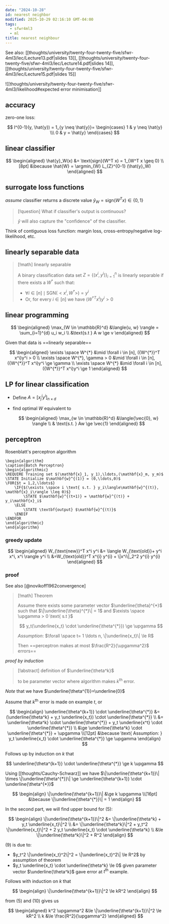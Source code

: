 ```yaml
---
date: "2024-10-28"
id: nearest neighbor
modified: 2025-10-29 02:16:10 GMT-04:00
tags:
  - sfwr4ml3
  - ml
title: nearest neighbour
---
```


See also: [[thoughts/university/twenty-four-twenty-five/sfwr-4ml3/lec/Lecture13.pdf|slides 13]], [[thoughts/university/twenty-four-twenty-five/sfwr-4ml3/lec/Lecture14.pdf|slides 14]], [[thoughts/university/twenty-four-twenty-five/sfwr-4ml3/lec/Lecture15.pdf|slides 15]]

![[thoughts/university/twenty-four-twenty-five/sfwr-4ml3/likelihood#expected error minimisation]]

## accuracy

zero-one loss:

$$
l^{0-1}(y, \hat{y}) = 1_{y \neq \hat{y}}= \begin{cases} 1 & y \neq \hat{y} \\\ 0 & y = \hat{y} \end{cases}
$$

## linear classifier

$$
\begin{aligned}
\hat{y}_W(x) &= \text{sign}(W^T x) = 1_{W^T x \geq 0} \\[8pt]
&\because \hat{W} = \argmin_{W} L_{Z}^{0-1} (\hat{y}_W)
\end{aligned}
$$

## surrogate loss functions

_assume_ classifier returns a discrete value $\hat{y}_W = \text{sign}(W^T x) \in \{0,1\}$

> [!question] What if classifier's output is continuous?
>
> $\hat{y}$ will also capture the "confidence" of the classifier.

Think of contiguous loss function: margin loss, cross-entropy/negative log-likelihood, etc.

## linearly separable data

> [!math] linearly separable
>
> A binary classification data set $Z=\{(x^i, y^i)\}_{i=1}^{n}$ is linearly separable if there exists a $W^{*}$ such that:
>
> - $\forall i \in [n] \mid \text{SGN}(<x^i, W^{*}>) = y^i$
> - Or, for every $i \in [n]$ we have $(W^{* T}x^i)y^i > 0$

## linear programming

$$
\begin{aligned}
\max_{W \in \mathbb{R}^d} &\langle{u, w} \rangle = \sum_{i=1}^{d} u_i w_i \\
&\text{s.t } A w \ge v
\end{aligned}
$$

Given that data is ==linearly separable==

$$
\begin{aligned}
\exists \space W^{*} &\mid \forall i \in [n], ({W^{*}}^T x^i)y^i > 0 \\
\exists \space W^{*}, \gamma > 0 &\mid \forall i \in [n], ({W^{*}}^T x^i)y^i \ge \gamma \\
\exists \space W^{*} &\mid \forall i \in [n], ({W^{*}}^T x^i)y^i \ge 1
\end{aligned}
$$

## LP for linear classification

- Define $A = [x_j^iy^i]_{n \times d}$
- find optimal $W$ equivalent to

  $$
  \begin{aligned}
  \max_{w \in \mathbb{R}^d} &\langle{\vec{0}, w} \rangle \\
  & \text{s.t. } Aw \ge \vec{1}
  \end{aligned}
  $$

## perceptron

Rosenblatt's perceptron algorithm

```pseudo
\begin{algorithm}
\caption{Batch Perceptron}
\begin{algorithmic}
\REQUIRE Training set $(\mathbf{x}_1, y_1),\ldots,(\mathbf{x}_m, y_m)$
\STATE Initialize $\mathbf{w}^{(1)} = (0,\ldots,0)$
\FOR{$t = 1,2,\ldots$}
    \IF{$(\exists \space i \text{ s.t. } y_i\langle\mathbf{w}^{(t)}, \mathbf{x}_i\rangle \leq 0)$}
        \STATE $\mathbf{w}^{(t+1)} = \mathbf{w}^{(t)} + y_i\mathbf{x}_i$
    \ELSE
        \STATE \textbf{output} $\mathbf{w}^{(t)}$
    \ENDIF
\ENDFOR
\end{algorithmic}
\end{algorithm}
```

### greedy update

$$
\begin{aligned}
W_{\text{new}}^T x^i y^i &= \langle W_{\text{old}}+  y^i x^i, x^i \rangle y^i \\
&=W_{\text{old}}^T x^{i} y^{i} + \|x^i\|_2^2 y^{i} y^{i}
\end{aligned}
$$

### proof

See also [@novikoff1962convergence]

> [!math] Theorem
>
> Assume there exists some parameter vector $\underline{\theta}^{*}$ such that $\|\underline{\theta}^{*}\| = 1$ and
> $\exists \space \upgamma > 0 \text{ s.t }$
>
> $$
> y_t(\underline{x_t} \cdot \underline{\theta^{*}}) \ge \upgamma
> $$
>
> _Assumption_: $\forall \space t= 1 \ldots n, \|\underline{x_t}\| \le R$
>
> Then ==perceptron makes at most $\frac{R^2}{\upgamma^2}$ errors==

_proof by induction_

> [!abstract] definition of $\underline{\theta^k}$
>
> to be parameter vector where algorithm makes $k^{\text{th}}$ error.

_Note_ that we have $\underline{\theta^{1}}=\underline{0}$

Assume that $k^{\text{th}}$ error is made on example $t$, or

$$
\begin{align}
\underline{\theta^{k+1}} \cdot \underline{\theta^{*}} &= (\underline{\theta^k} + y_t \underline{x_t}) \cdot \underline{\theta^{*}} \\
&= \underline{\theta^k} \cdot \underline{\theta^{*}} + y_t \underline{x^t} \cdot \underline{\theta^{*}} \\
&\ge \underline{\theta^k} \cdot \underline{\theta^{*}} + \upgamma \\[12pt]
&\because \text{ Assumption: } y_t \underline{x_t} \cdot \underline{\theta^{*}} \ge \upgamma
\end{align}
$$

Follows up by induction on $k$ that

$$
\underline{\theta^{k+1}} \cdot \underline{\theta^{*}} \ge k \upgamma
$$

Using [[thoughts/Cauchy-Schwarz]] we have $\|\underline{\theta^{k+1}}\| \times \|\underline{\theta^{*}}\| \ge \underline{\theta^{k+1}} \cdot \underline{\theta^{*}}$

$$
\begin{align}
\|\underline{\theta^{k+1}}\| &\ge k \upgamma \\[16pt]
&\because \|\underline{\theta^{*}}\| = 1
\end{align}
$$

In the second part, we will find upper bound for (5):

$$
\begin{align}
\|\underline{\theta^{k+1}}\|^2 &= \|\underline{\theta^k} + y_t \underline{x_t}\|^2 \\
&= \|\underline{\theta^k}\|^2 + y_t^2 \|\underline{x_t}\|^2 + 2 y_t \underline{x_t} \cdot \underline{\theta^k} \\
&\le \|\underline{\theta^k}\|^2 + R^2
\end{align}
$$

(9) is due to:

- $y_t^2 \|\underline{x_t}^2\|^2  = \|\underline{x_t}^2\| \le R^2$ by assumption of theorem
- $y_t \underline{x_t} \cdot \underline{\theta^k} \le 0$ given parameter vector $\underline{\theta^k}$ gave error at $t^{\text{th}}$ example.

Follows with induction on $k$ that

$$
\begin{align}
\|\underline{\theta^{k+1}}\|^2 \le kR^2
\end{align}
$$

from (5) and (10) gives us

$$
\begin{aligned}
k^2 \upgamma^2 &\le \|\underline{\theta^{k+1}}\|^2 \le kR^2 \\
k &\le \frac{R^2}{\upgamma^2}
\end{aligned}
$$
